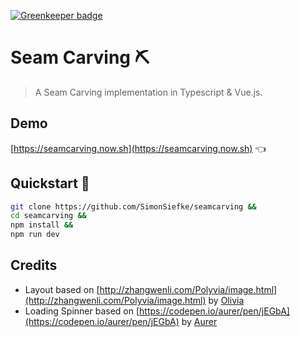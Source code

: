 [![Greenkeeper badge](https://badges.greenkeeper.io/SimonSiefke/seamcarving.svg)](https://greenkeeper.io/)

# Seam Carving ⛏

> A Seam Carving implementation in Typescript & Vue.js.

## Demo

[https://seamcarving.now.sh](https://seamcarving.now.sh) 👈

## Quickstart 🚀

```bash
git clone https://github.com/SimonSiefke/seamcarving &&
cd seamcarving &&
npm install &&
npm run dev
```

## Credits

- Layout based on [http://zhangwenli.com/Polyvia/image.html](http://zhangwenli.com/Polyvia/image.html) by [Olivia](https://github.com/Ovilia/Polyvia)
- Loading Spinner based on [https://codepen.io/aurer/pen/jEGbA](https://codepen.io/aurer/pen/jEGbA) by [Aurer](https://codepen.io/aurer/pen/jEGbA)
